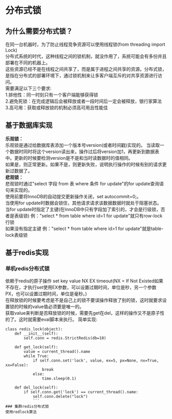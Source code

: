 # 分布式锁
## 为什么需要分布式锁？
在同一台机器时，为了防止线程竞争资源可以使用线程锁(from threading import Lock)  
分布式系统的时代，这种线程之间的锁机制，就没作用了，系统可能会有多份并且部署在不同的机器上。  
这些资源已经不是在线程之间共享了，而是属于进程之间共享的资源。分布式锁，是指在分布式的部署环境下，通过锁机制来让多客户端互斥的对共享资源进行访问。  
需要满足以下三个要求:  
1.排他性：同一时刻只有一个客户端能够获得锁  
2.避免死锁：在完成逻辑后会被释放或者一段时间后一定会被释放，银行家算法  
3.高可用：获取或释放锁的机制必须高可用且性能佳  
## 基于数据库实现
**乐观锁：**    
乐观锁是通过给数据库表添加一个版本号version(或者时间戳)实现的。
当读取一个数据时同时将这个version读出来，操作过后将version加1，再更新到数据表中。更新的时候要检测version是不是和当时读数据时的值相同。  
如果是，则正常更新。如果不是，则更新失败，说明执行操作的时候有别的请求更新过数据了。  
**悲观锁：**   
悲观锁时通过"select 字段 from 表 where 条件 for update"的for update查询语句来实现的。  
使用前要将InnoDB的自动提交更新操作关闭，set autocommit=0;。  
当使用for update时数据会锁住，其他请求请求该数据数据时就处于阻塞状态。
当for update时指定了主键(在InnoDB中只有字段加了索引的，才会是行级锁，否者是表级锁) 例："select * from table where id=1 for update"就只有row-lock行锁  
如果没有指定主键 例："select * from table where id>1 for update"就是table-lock表级锁
## 基于redis实现
### 单机redis分布式锁
依赖于redis的原子操作 set key value NX EX timeout(NX = If Not Existed如果不存在，才执行set使用EX参数，可以设置过期时间，单位是秒，另一个参数PX，也可以设置过期时间，单位是毫秒。)  
在释放锁的时候要考虑是不是自己上的锁不要误操作释放了别的锁，这时就要求设置锁的时候的value值必须要是唯一的。  
获取value来判断是否释放锁的时候，需要先get在del，这样的操作又不是原子性的了。这时就需要eval脚本来执行。
简单实现:  
```
class redis_lock(object):
    def __init__(self):
        self.conn = redis.StrictRedis(db=10)

    def get_lock(self):
        value = current_thread().name
        while True:
            if self.conn.set('lock', value, ex=5, px=None, nx=True, xx=False):
                break
            else:
                time.sleep(0.1)

    def del_lock(self):
        if self.conn.get('lock') == current_thread().name:
            self.conn.delete("lock")
            ```
### 集群redis分布式锁
使用redlock算法

